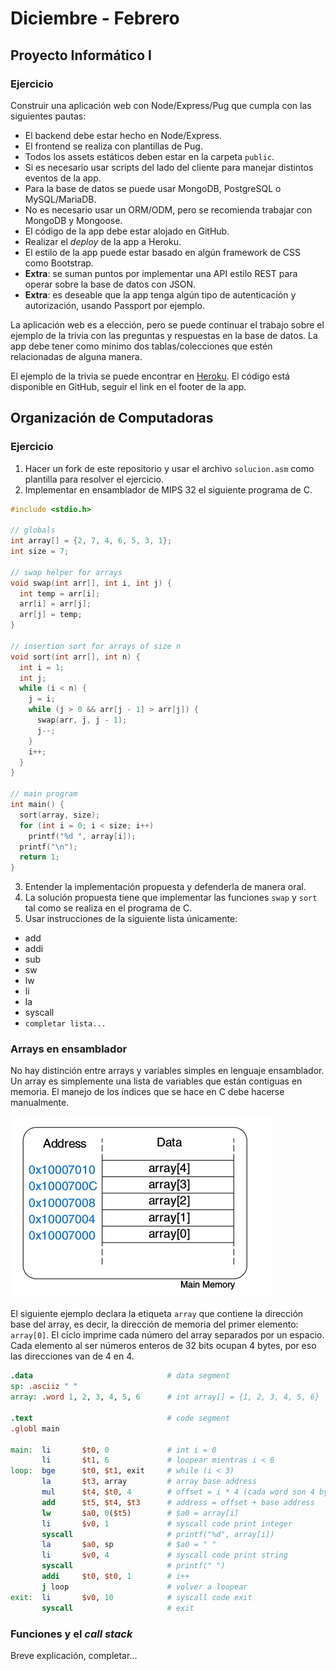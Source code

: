 # Diciembre - Febrero

## Proyecto Informático I

### Ejercicio

Construir una aplicación web con Node/Express/Pug que cumpla con las siguientes pautas:
- El backend debe estar hecho en Node/Express.
- El frontend se realiza con plantillas de Pug.
- Todos los assets estáticos deben estar en la carpeta `public`.
- Si es necesario usar scripts del lado del cliente para manejar distintos eventos de la app.
- Para la base de datos se puede usar MongoDB, PostgreSQL o MySQL/MariaDB.
- No es necesario usar un ORM/ODM, pero se recomienda trabajar con MongoDB y Mongoose.
- El código de la app debe estar alojado en GitHub.
- Realizar el _deploy_ de la app a Heroku.
- El estilo de la app puede estar basado en algún framework de CSS como Bootstrap.
- **Extra**: se suman puntos por implementar una API estilo REST para operar sobre la base de datos con JSON.
- **Extra**: es deseable que la app tenga algún tipo de autenticación y autorización, usando Passport por ejemplo.

La aplicación web es a elección, pero se puede continuar el trabajo sobre el ejemplo de la trivia con las preguntas y respuestas en la base de datos. La app debe tener como mínimo dos tablas/colecciones que estén relacionadas de alguna manera.

El ejemplo de la trivia se puede encontrar en [Heroku](https://trivia-35.herokuapp.com).
El código está disponible en GitHub, seguir el link en el footer de la app.

## Organización de Computadoras

### Ejercicio

1. Hacer un fork de este repositorio y usar el archivo `solucion.asm` como plantilla para resolver el ejercicio.
2. Implementar en ensamblador de MIPS 32 el siguiente programa de C.

```c
#include <stdio.h>

// globals
int array[] = {2, 7, 4, 6, 5, 3, 1};
int size = 7;

// swap helper for arrays
void swap(int arr[], int i, int j) {
  int temp = arr[i];
  arr[i] = arr[j];
  arr[j] = temp;
}

// insertion sort for arrays of size n
void sort(int arr[], int n) {
  int i = 1;
  int j;
  while (i < n) {
    j = i;
    while (j > 0 && arr[j - 1] > arr[j]) {
      swap(arr, j, j - 1);
      j--;
    }
    i++;
  }
}

// main program
int main() {
  sort(array, size);
  for (int i = 0; i < size; i++)
    printf("%d ", array[i]);
  printf("\n");
  return 1;
}
```
3. Entender la implementación propuesta y defenderla de manera oral.
4. La solución propuesta tiene que implementar las funciones `swap` y `sort` tal como se realiza en el programa de C.
5. Usar instrucciones de la siguiente lista únicamente:
  - add
  - addi
  - sub
  - sw
  - lw
  - li
  - la
  - syscall
  - `completar lista...`

### Arrays en ensamblador

No hay distinción entre arrays y variables simples en lenguaje ensamblador. Un array es simplemente una lista de variables que están contiguas en memoria. El manejo de los índices que se hace en C debe hacerse manualmente.

![Array en memoria](img/array.png "Array en memoria") 

El siguiente ejemplo declara la etiqueta `array` que contiene la dirección base del array, es decir, la dirección de memoria del primer elemento: `array[0]`. El ciclo imprime cada número del array separados por un espacio. Cada elemento al ser números enteros de 32 bits ocupan 4 bytes, por eso las direcciones van de 4 en 4.

```mips
.data                              # data segment
sp: .asciiz " "
array: .word 1, 2, 3, 4, 5, 6      # int array[] = {1, 2, 3, 4, 5, 6}

.text                              # code segment
.globl main

main:  li       $t0, 0             # int i = 0
       li       $t1, 6             # loopear mientras i < 6
loop:  bge      $t0, $t1, exit     # while (i < 3)
       la       $t3, array         # array base address
       mul      $t4, $t0, 4        # offset = i * 4 (cada word son 4 bytes)
       add      $t5, $t4, $t3      # address = offset + base address
       lw       $a0, 0($t5)        # $a0 = array[i]
       li       $v0, 1             # syscall code print integer
       syscall                     # printf("%d", array[i])
       la       $a0, sp            # $a0 = " "
       li       $v0, 4             # syscall code print string
       syscall                     # printf(" ")
       addi     $t0, $t0, 1        # i++
       j loop                      # volver a loopear
exit:  li       $v0, 10            # syscall code exit
       syscall                     # exit

```

### Funciones y el _call stack_

Breve explicación, completar...
